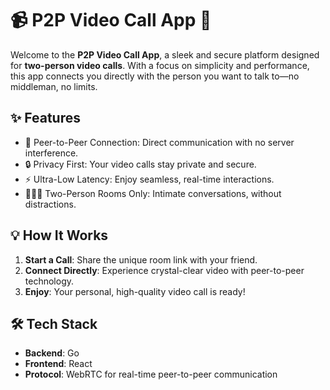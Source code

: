 # 📹 P2P Video Call App 🚀  

Welcome to the **P2P Video Call App**, a sleek and secure platform designed for **two-person video calls**. With a focus on simplicity and performance, this app connects you directly with the person you want to talk to—no middleman, no limits.  

## ✨ Features  
- 🔗 Peer-to-Peer Connection: Direct communication with no server interference.  
- 🔒 Privacy First: Your video calls stay private and secure.  
- ⚡ Ultra-Low Latency: Enjoy seamless, real-time interactions.  
- 🧑‍🤝‍🧑 Two-Person Rooms Only: Intimate conversations, without distractions.  

## 💡 How It Works  
1. **Start a Call**: Share the unique room link with your friend.  
2. **Connect Directly**: Experience crystal-clear video with peer-to-peer technology.  
3. **Enjoy**: Your personal, high-quality video call is ready!  

## 🛠️ Tech Stack  
- **Backend**: Go  
- **Frontend**: React  
- **Protocol**: WebRTC for real-time peer-to-peer communication  
